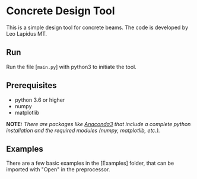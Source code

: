 # Concrete Design Tool

This is a simple design tool for concrete beams. The code is developed by Leo Lapidus MT.

## Run
Run the file [`main.py`] with python3 to initiate the tool.

## Prerequisites
- python 3.6 or higher
- numpy
- matplotlib

**NOTE:** *There are packages like [Anaconda3](https://www.anaconda.com/download/) that include a complete python installation and the required modules (numpy, matplotlib, etc.).*

## Examples
There are a few basic examples in the [Examples] folder, that can be imported with "Open" in the preprocessor.
